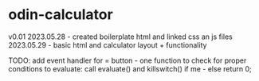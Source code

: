 # odin-calculator
v0.01
2023.05.28 - created boilerplate html and linked css an js files
2023.05.29 - basic html and calculator layout + functionality

TODO:  add event handler for = button - one function to check for proper conditions to evaluate:
call evaluate() and killswitch() if me - else return 0;